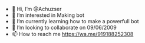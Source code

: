 - 👋 Hi, I’m @Achuzser
- 👀 I’m interested in Making bot
- 🌱 I’m currently learning how to make a powerfull bot
- 💞️ I’m looking to collaborate on 09/06/2009
- 📫 How to reach me https://wa.me/919188252308

<!---
Achuzser/Achuzser is a ✨ special ✨ repository because its `README.md` (this file) appears on your GitHub profile.
You can click the Preview link to take a look at your changes.
--->
